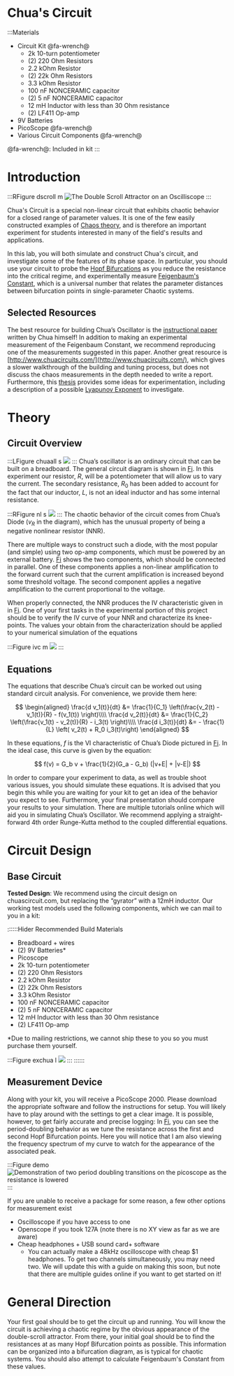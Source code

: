 # Chua's Circuit

:::Materials
- Circuit Kit @fa-wrench@
    - 2k 10-turn potentiometer
    - (2) 220 Ohm Resistors
    - 2.2 kOhm Resistor
    - (2) 22k Ohm Resistors
    - 3.3 kOhm Resistor
    - 100 nF NONCERAMIC capacitor
    - (2) 5 nF NONCERAMIC capacitor
    - 12 mH Inductor with less than 30 Ohm resistance 
    - (2) LF411 Op-amp 
- 9V Batteries
- PicoScope @fa-wrench@
- Various Circuit Components @fa-wrench@

 @fa-wrench@: Included in kit
:::
# Introduction 

:::RFigure dscroll m
![The Double Scroll Attractor on an Oscilliscope](imgs/Chua/chaos.gif)
:::

Chua's Circuit is a special non-linear circuit that exhibits chaotic behavior for a closed range of parameter values. It is one of the few easily constructed examples of [Chaos theory](https://en.wikipedia.org/wiki/Chaos_theory), and is therefore an important experiment for students interested in many of the field's  results and applications.

In this lab, you will both simulate and construct Chua's circuit, and investigate some of the features of its phase space. In particular, you should use your circuit to probe the [Hopf Bifurcations](https://en.wikipedia.org/wiki/Hopf_bifurcation) as you reduce the resistance into the critical regime, and experimentally measure [Feigenbaum's Constant](https://en.wikipedia.org/wiki/Feigenbaum_constants#The_first_constant), which is a universal number that relates the parameter distances between bifurcation points in single-parameter Chaotic systems.






## Selected Resources
The best resource for building Chua’s Oscillator is the [instructional paper](https://people.eecs.berkeley.edu/~chua/papers/Chua93.pdf) written by Chua himself! In addition to making an experimental measurement of the Feigenbaum Constant, we recommend reproducing one of the measurements suggested in this paper.  Another great resource is [http://www.chuacircuits.com/](http://www.chuacircuits.com/), which gives a slower walkthrough of the building and tuning process, but does not discuss the chaos measurements in the depth needed to write a report. Furthermore, this [thesis](https://lup.lub.lu.se/luur/download?func=downloadFile&recordOId=4499949&fileOId=4499963) provides some ideas for experimentation, including a description of a possible [Lyapunov Exponent](https://en.wikipedia.org/wiki/Lyapunov_exponent) to investigate.

# Theory

## Circuit Overview
:::LFigure chuaall s
![](imgs/Chua/chuacircuit.png)
:::
Chua’s oscillator is an ordinary circuit that can be built on a breadboard. The general circuit diagram is shown in [Fi](#Fi-chuaall). In this experiment our resistor, $R$, will be a potentiometer that will allow us to vary the current. The secondary resistance, $R_0$ has been added to account for the fact that our inductor, $L$, is not an ideal inductor and has some internal resistance.  


:::RFigure nl s
![](imgs/Chua/nonlinear.png)
:::
The chaotic behavior of the circuit comes from Chua’s Diode ($v_R$ in the diagram), which has the unusual property of being a negative nonlinear resistor (NNR). 

There are multiple ways to construct such a diode, with the most popular (and simple) using two op-amp components, which must be powered by an external battery. [Fi](#Fi-nl) shows the two components, which should be connected in parallel. One of these components applies a non-linear amplification to the forward current such that the current amplification is increased beyond some threshold voltage. The second component applies a negative amplification to the current proportional to the voltage.




When properly connected, the NNR produces the IV characteristic given in in [Fi](#Fi-ivc). One of your first tasks in the experimental portion of this project should be to verify the IV curve of your NNR and characterize its knee-points. The values your obtain from the characterization should be applied to your numerical simulation of the equations



:::Figure ivc m
![](imgs/Chua/nlcharacteristic.png)
:::

## Equations

The equations that describe Chua’s circuit can be worked out using standard circuit analysis. For convenience, we provide them here:

$$
\begin{aligned}
\frac{d v_1(t)}{dt} &= \frac{1}{C_1} \left(\frac{v_2(t) - v_1(t)}{R} - f(v_1(t)) \right)\\\\
\frac{d v_2(t)}{dt} &= \frac{1}{C_2} \left(\frac{v_1(t) - v_2(t)}{R} - i_3(t) \right)\\\\
\frac{d i_3(t)}{dt} &= - \frac{1}{L} \left( v_2(t) + R_0 i_3(t)\right)
\end{aligned}
$$

In these equations, $f$ is the VI characteristic of Chua’s Diode pictured in [Fi](#Fi-ivc). In the ideal case, this curve is given by the equation:

$$
f(v) = G_b v + \frac{1}{2}(G_a - G_b) (|v+E| + |v-E|) 
$$


In order to compare your experiment to data, as well as trouble shoot various issues, you should simulate these equations. It is advised that you begin this while you are waiting for your kit to get an idea of the behavior you expect to see. Furthermore, your final presentation should compare your results to your simulation. There are multiple tutorials online which will aid you in simulating Chua’s Oscillator. We recommend applying a straight-forward 4th order Runge-Kutta method to the coupled differential equations.




# Circuit Design 

## Base Circuit
**Tested Design**: We recommend using the circuit design on chuascircuit.com, but replacing the “gyrator” with a 12mH inductor. Our working test models used the following components, which we can mail to you in a kit:

::::::Hider Recommended Build Materials
- Breadboard + wires
- (2) 9V Batteries*
- Picoscope
- 2k 10-turn potentiometer
- (2) 220 Ohm Resistors
- 2.2 kOhm Resistor
- (2) 22k Ohm Resistors
- 3.3 kOhm Resistor
- 100 nF NONCERAMIC capacitor
- (2) 5 nF NONCERAMIC capacitor
- 12 mH Inductor with less than 30 Ohm resistance 
- (2) LF411 Op-amp 

*Due to mailing restrictions, we cannot ship these to you so you must purchase them yourself. 

:::Figure exchua l
![](imgs/Chua/circuit.png)
:::
::::::






## Measurement Device 
Along with your kit, you will receive a PicoScope 2000. Please download the appropriate software and follow the instructions for setup. You will likely have to play around with the settings to get a clear image. It is possible, however, to get fairly accurate and precise logging: In [Fi](#Fi-demo), you can see the period-doubling behavior as we tune the resistance across the first and second Hopf Bifurcation points. Here you will notice that I am also viewing the frequency spectrum of my curve to watch for the appearance of the associated peak. 

:::Figure demo
![Demonstration of two period doubling transitions on the picoscope as the resistance is lowered](imgs/Chua/picochua.gif)
:::



If you are unable to receive a package for some reason, a few other options for measurement exist
- Oscilloscope if you have access to one
- Openscope if you took 127A (note there is no XY view as far as we are aware)
- Cheap headphones + USB sound card+ software
    - You can actually make a 48kHz oscilloscope with cheap $1 headphones. To get two channels simultaneously, you may need two. We will update this with a guide on making this soon, but note that there are multiple guides online if you want to get started on it!



# General Direction

Your first goal should be to get the circuit up and running. You will know the circuit is achieving a chaotic regime by the obvious appearance of the double-scroll attractor. From there, your initial goal should be to find the resistances at as many Hopf Bifurcation points as possible. This information can be organized into a bifurcation diagram, as is typical for chaotic systems. You should also attempt to calculate Feigenbaum's Constant from these values.
